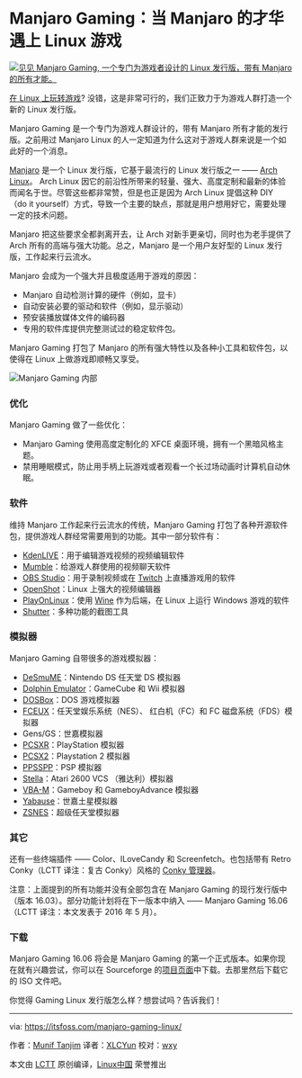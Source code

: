 Manjaro Gaming：当 Manjaro 的才华遇上 Linux 游戏
======

[![见见 Manjaro Gaming, 一个专门为游戏者设计的 Linux 发行版，带有 Manjaro 的所有才能。][1]][1]

[在 Linux 上玩转游戏][2]? 没错，这是非常可行的，我们正致力于为游戏人群打造一个新的 Linux 发行版。

Manjaro Gaming 是一个专门为游戏人群设计的，带有 Manjaro 所有才能的发行版。之前用过 Manjaro Linux 的人一定知道为什么这对于游戏人群来说是一个如此好的一个消息。

[Manjaro][3] 是一个 Linux 发行版，它基于最流行的 Linux 发行版之一 —— [Arch Linux][4]。 Arch Linux 因它的前沿性所带来的轻量、强大、高度定制和最新的体验而闻名于世。尽管这些都非常赞，但是也正是因为 Arch Linux 提倡这种 DIY （do it yourself）方式，导致一个主要的缺点，那就是用户想用好它，需要处理一定的技术问题。 

Manjaro 把这些要求全都剥离开去，让 Arch 对新手更亲切，同时也为老手提供了 Arch 所有的高端与强大功能。总之，Manjaro 是一个用户友好型的 Linux 发行版，工作起来行云流水。

Manjaro 会成为一个强大并且极度适用于游戏的原因：

* Manjaro 自动检测计算的硬件（例如，显卡）
* 自动安装必要的驱动和软件（例如，显示驱动）
* 预安装播放媒体文件的编码器
* 专用的软件库提供完整测试过的稳定软件包。

Manjaro Gaming 打包了 Manjaro 的所有强大特性以及各种小工具和软件包，以使得在 Linux 上做游戏即顺畅又享受。

![Manjaro Gaming 内部][5]

### 优化

Manjaro Gaming 做了一些优化：

* Manjaro Gaming 使用高度定制化的 XFCE 桌面环境，拥有一个黑暗风格主题。
* 禁用睡眠模式，防止用手柄上玩游戏或者观看一个长过场动画时计算机自动休眠。

### 软件

维持 Manjaro 工作起来行云流水的传统，Manjaro Gaming 打包了各种开源软件包，提供游戏人群经常需要用到的功能。其中一部分软件有：

* [KdenLIVE][6]：用于编辑游戏视频的视频编辑软件 
* [Mumble][7]：给游戏人群使用的视频聊天软件
* [OBS Studio][8]：用于录制视频或在 [Twitch][9] 上直播游戏用的软件
* [OpenShot][10]：Linux 上强大的视频编辑器
* [PlayOnLinux][11]：使用 [Wine][12] 作为后端，在 Linux 上运行 Windows 游戏的软件
* [Shutter][13]：多种功能的截图工具

### 模拟器

Manjaro Gaming 自带很多的游戏模拟器：

* [DeSmuME][14]：Nintendo DS 任天堂 DS 模拟器
* [Dolphin Emulator][15]：GameCube 和 Wii 模拟器
* [DOSBox][16]：DOS 游戏模拟器
* [FCEUX][17]：任天堂娱乐系统（NES）、 红白机（FC）和 FC 磁盘系统（FDS）模拟器
* Gens/GS：世嘉模拟器
* [PCSXR][18]：PlayStation 模拟器
* [PCSX2][19]：Playstation 2 模拟器
* [PPSSPP][20]：PSP 模拟器
* [Stella][21]：Atari 2600 VCS （雅达利）模拟器
* [VBA-M][22]：Gameboy 和 GameboyAdvance 模拟器
* [Yabause][23]：世嘉土星模拟器
* [ZSNES][24]：超级任天堂模拟器

### 其它

还有一些终端插件 —— Color、ILoveCandy 和 Screenfetch。也包括带有 Retro Conky（LCTT 译注：复古 Conky）风格的 [Conky 管理器][25]。  

注意：上面提到的所有功能并没有全部包含在 Manjaro Gaming 的现行发行版中（版本 16.03）。部分功能计划将在下一版本中纳入 —— Manjaro Gaming 16.06（LCTT 译注：本文发表于 2016 年 5 月）。

### 下载

Manjaro Gaming 16.06 将会是 Manjaro Gaming 的第一个正式版本。如果你现在就有兴趣尝试，你可以在 Sourceforge 的[项目页面][26]中下载。去那里然后下载它的 ISO 文件吧。

你觉得 Gaming Linux 发行版怎么样？想尝试吗？告诉我们！

--------------------------------------------------------------------------------

via: https://itsfoss.com/manjaro-gaming-linux/

作者：[Munif Tanjim][a]
译者：[XLCYun](https://github.com/XLCYun)
校对：[wxy](https://github.com/wxy)

本文由 [LCTT](https://github.com/LCTT/TranslateProject) 原创编译，[Linux中国](https://linux.cn/) 荣誉推出

[a]:https://itsfoss.com/author/munif/
[1]:https://itsfoss.com/wp-content/uploads/2016/06/Manjaro-Gaming.jpg
[2]:https://linux.cn/article-7316-1.html
[3]:https://manjaro.github.io/
[4]:https://www.archlinux.org/
[5]:https://itsfoss.com/wp-content/uploads/2016/06/Manjaro-Gaming-Inside-1024x576.png
[6]:https://kdenlive.org/
[7]:https://www.mumble.info
[8]:https://obsproject.com/
[9]:https://www.twitch.tv/
[10]:http://www.openshot.org/
[11]:https://www.playonlinux.com
[12]:https://www.winehq.org/
[13]:http://shutter-project.org/
[14]:http://desmume.org/
[15]:https://dolphin-emu.org
[16]:https://www.dosbox.com/
[17]:http://www.fceux.com/
[18]:https://pcsxr.codeplex.com
[19]:http://pcsx2.net/
[20]:http://www.ppsspp.org/
[21]:http://stella.sourceforge.net/
[22]:http://vba-m.com/
[23]:https://yabause.org/
[24]:http://www.zsnes.com/
[25]:https://itsfoss.com/conky-gui-ubuntu-1304/
[26]:https://sourceforge.net/projects/mgame/

